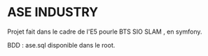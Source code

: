 # ASE INDUSTRY


Projet fait dans le cadre de l'E5 pourle BTS SIO SLAM , en symfony.

BDD : ase.sql disponible dans le root.
